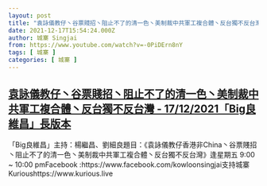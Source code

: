 ```yaml
---
layout: post
title: "袁詠儀教仔丶谷票賤招丶阻止不了的清一色丶美制裁中共軍工複合體丶反台獨不反台灣 - 17/12/2021「Big良維昌」長版本"
date: 2021-12-17T15:54:24.000Z
author: 城寨 Singjai
from: https://www.youtube.com/watch?v=-0PiDErn8nY
tags: [ 城寨 ]
categories: [ 城寨 ]
---
```

<!--1639756464000-->
[袁詠儀教仔丶谷票賤招丶阻止不了的清一色丶美制裁中共軍工複合體丶反台獨不反台灣 - 17/12/2021「Big良維昌」長版本](https://www.youtube.com/watch?v=-0PiDErn8nY)
------

<div>
「Big良維昌」主持：楊繼昌、劉細良題目：《袁詠儀教仔香港非China丶谷票賤招丶阻止不了的清一色丶美制裁中共軍工複合體丶反台獨不反台灣》逢星期五 9:00 ~ 10:00 pmFacebook :https://www.facebook.com/kowloonsingjai支持城寨Kurioushttps://www.kurious.live
</div>
